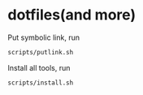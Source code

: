 # dotfiles(and more)

Put symbolic link, run
```sh
scripts/putlink.sh
```

Install all tools, run
```sh
scripts/install.sh
```

